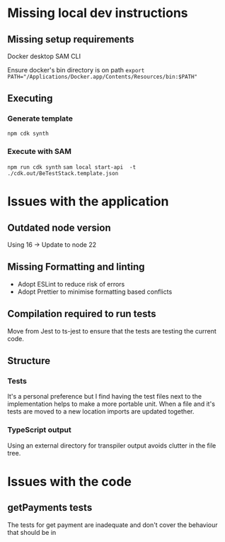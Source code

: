 # Missing local dev instructions

## Missing setup requirements

Docker desktop
SAM CLI

Ensure docker's bin directory is on path `export PATH="/Applications/Docker.app/Contents/Resources/bin:$PATH"`

## Executing

### Generate template

`npm cdk synth`

### Execute with SAM

`npm run cdk synth`
`sam local start-api  -t ./cdk.out/BeTestStack.template.json`

# Issues with the application

## Outdated node version

Using 16 -> Update to node 22

## Missing Formatting and linting

- Adopt ESLint to reduce risk of errors
- Adopt Prettier to minimise formatting based conflicts

## Compilation required to run tests

Move from Jest to ts-jest to ensure that the tests are testing the current code.

## Structure

### Tests

It's a personal preference but I find having the test files next to the implementation helps to make a more portable unit. When a file and it's tests are moved to a new location imports are updated together.

### TypeScript output

Using an external directory for transpiler output avoids clutter in the file tree.

# Issues with the code

## getPayments tests

The tests for get payment are inadequate and don't cover the behaviour that should be in
